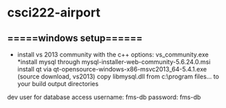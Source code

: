 # csci222-airport
## =====windows setup======
* install vs 2013 community with the c++ options: vs_community.exe
*install mysql through mysql-installer-web-community-5.6.24.0.msi
install qt via qt-opensource-windows-x86-msvc2013_64-5.4.1.exe (source download, vs2013)
copy libmysql.dll from c:\program files\... to your build output directories

dev user for database access
username: fms-db
password: fms-db
